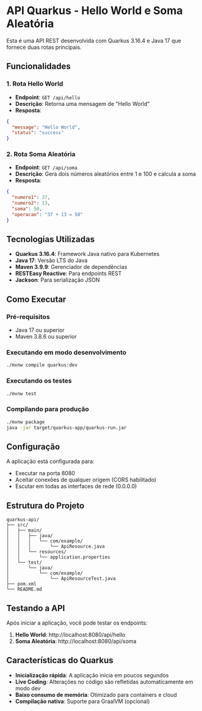 # API Quarkus - Hello World e Soma Aleatória

Esta é uma API REST desenvolvida com Quarkus 3.16.4 e Java 17 que fornece duas rotas principais.

## Funcionalidades

### 1. Rota Hello World
- **Endpoint**: `GET /api/hello`
- **Descrição**: Retorna uma mensagem de "Hello World"
- **Resposta**:
```json
{
  "message": "Hello World",
  "status": "success"
}
```

### 2. Rota Soma Aleatória
- **Endpoint**: `GET /api/soma`
- **Descrição**: Gera dois números aleatórios entre 1 e 100 e calcula a soma
- **Resposta**:
```json
{
  "numero1": 37,
  "numero2": 13,
  "soma": 50,
  "operacao": "37 + 13 = 50"
}
```

## Tecnologias Utilizadas

- **Quarkus 3.16.4**: Framework Java nativo para Kubernetes
- **Java 17**: Versão LTS do Java
- **Maven 3.9.9**: Gerenciador de dependências
- **RESTEasy Reactive**: Para endpoints REST
- **Jackson**: Para serialização JSON

## Como Executar

### Pré-requisitos
- Java 17 ou superior
- Maven 3.8.6 ou superior

### Executando em modo desenvolvimento
```bash
./mvnw compile quarkus:dev
```

### Executando os testes
```bash
./mvnw test
```

### Compilando para produção
```bash
./mvnw package
java -jar target/quarkus-app/quarkus-run.jar
```

## Configuração

A aplicação está configurada para:
- Executar na porta 8080
- Aceitar conexões de qualquer origem (CORS habilitado)
- Escutar em todas as interfaces de rede (0.0.0.0)

## Estrutura do Projeto

```
quarkus-api/
├── src/
│   ├── main/
│   │   ├── java/
│   │   │   └── com/example/
│   │   │       └── ApiResource.java
│   │   └── resources/
│   │       └── application.properties
│   └── test/
│       └── java/
│           └── com/example/
│               └── ApiResourceTest.java
├── pom.xml
└── README.md
```

## Testando a API

Após iniciar a aplicação, você pode testar os endpoints:

1. **Hello World**: http://localhost:8080/api/hello
2. **Soma Aleatória**: http://localhost:8080/api/soma

## Características do Quarkus

- **Inicialização rápida**: A aplicação inicia em poucos segundos
- **Live Coding**: Alterações no código são refletidas automaticamente em modo dev
- **Baixo consumo de memória**: Otimizado para containers e cloud
- **Compilação nativa**: Suporte para GraalVM (opcional)

